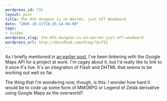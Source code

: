 ```yaml
--- 
wordpress_id: 731
layout: post
title: The 8th dungeon is on Warren, just off Woodward
date: "2005-10-11T16:35:14-04:00"
tags: 
- asides
wordpress_slug: the-8th-dungeon-is-on-warren-just-off-woodward
wordpress_url: http://decafbad.com/blog/?p=731
---
```

As I briefly mentioned in [an earlier post][reader], I've been tinkering with the Google Maps API for a project at work.  I'm cagey about it, but I'd really like to link to it once it's live.  It's an integration of Flash and DHTML that seems to be working out well so far.

The thing that I'm wondering now, though, is this:  I wonder how hard it would be to code up some form of MMORPG or Legend of Zelda derivative using Google Maps as the overworld?

[reader]: http://decafbad.com/blog/2005/10/07/google-reader-big-blue-chunky-water-wings
